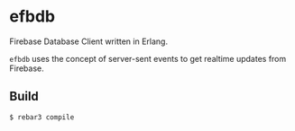 efbdb
=====

Firebase Database Client written in Erlang.

`efbdb` uses the concept of server-sent events to get realtime updates from Firebase.

Build
-----

    $ rebar3 compile
